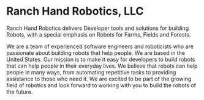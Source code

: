 # Ranch Hand Robotics, LLC
Ranch Hand Robotics delivers Developer tools and solutions for building Robots, with a special emphasis on Robots for Farms, Fields and Forests. 

We are a team of experienced software engineers and roboticists who are passionate about building robots that help people. We are based in the United States. Our mission is to make it easy for developers to build robots that can help people in their everyday lives. We believe that robots can help people in many ways, from automating repetitive tasks to providing assistance to those who need it. We are excited to be part of the growing field of robotics and look forward to working with you to build the robots of the future.

